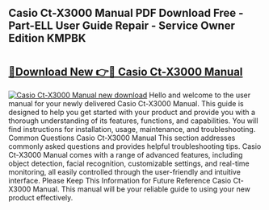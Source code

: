 ## Casio Ct-X3000 Manual PDF Download Free - Part-ELL User Guide Repair - Service Owner Edition KMPBK

# <h2><a href="http://cf27857.oget.top/?id=Casio+Ct-X3000+Manual">🔗Download New 👉🔴 Casio Ct-X3000 Manual</a></h2>

[![Casio Ct-X3000 Manual new download](https://i.imgur.com/5g1atiW.png)](http://cf27857.oget.top/?id=Casio+Ct-X3000+Manual)
Hello and welcome to the user manual for your newly delivered Casio Ct-X3000 Manual. This guide is designed to help you get started with your product and provide you with a thorough understanding of its features, functions, and capabilities. You will find instructions for installation, usage, maintenance, and troubleshooting. Common Questions Casio Ct-X3000 Manual This section addresses commonly asked questions and provides helpful troubleshooting tips. Casio Ct-X3000 Manual comes with a range of advanced features, including object detection, facial recognition, customizable settings, and real-time monitoring, all easily controlled through the user-friendly and intuitive interface. Please Keep This Information for Future Reference Casio Ct-X3000 Manual. This manual will be your reliable guide to using your new product effectively.
